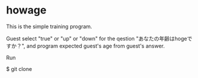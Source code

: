 # howage


This is the simple training program.

Guest select "true" or "up" or "down" for the qestion "あなたの年齢はhogeですか？", and program expected guest's age from guest's answer.

Run

$ git clone 
